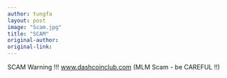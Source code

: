 ```yaml
---
author: tungfa
layout: post
image: "Scam.jpg"
title: "SCAM"
original-author: 
original-link:
---
```

SCAM Warning !!!
www.dashcoinclub.com
(MLM Scam - be CAREFUL !!)